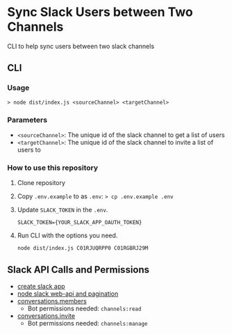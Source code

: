 # Sync Slack Users between Two Channels

CLI to help sync users between two slack channels

## CLI

### Usage

```shell
> node dist/index.js <sourceChannel> <targetChannel>
```

### Parameters

- `<sourceChannel>`: The unique id of the slack channel to get a list of users
- `<targetChannel>`: The unique id of the slack channel to invite a list of users to

### How to use this repository

1. Clone repository
1. Copy `.env.example` to as `.env`: `> cp .env.example .env`
1. Update `SLACK_TOKEN` in the `.env`.
    ```text
    SLACK_TOKEN={YOUR_SLACK_APP_OAUTH_TOKEN}
    ```

1. Run CLI with the options you need.

    ```shell
    node dist/index.js C01RJUQRPP0 C01RGBRJ29M
    ```

## Slack API Calls and Permissions
- [create slack app](https://api.slack.com/apps)
- [node slack web-api and pagination](https://slack.dev/node-slack-sdk/web-api)
- [conversations.members](https://api.slack.com/methods/conversations.members)
  - Bot permissions needed: `channels:read`
- [conversations.invite](https://api.slack.com/methods/conversations.invite)
  - Bot permissions needed: `channels:manage`